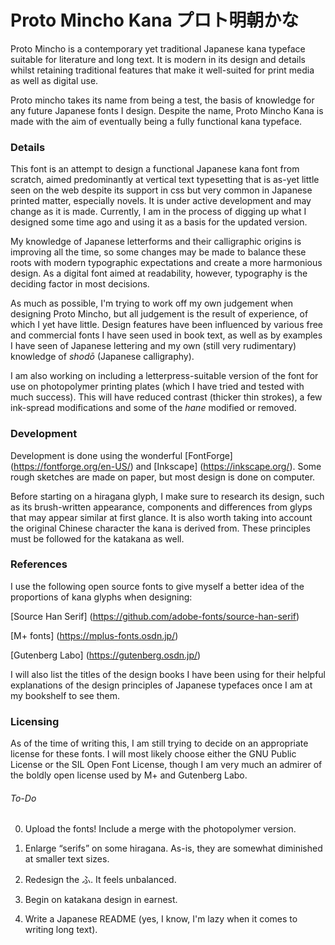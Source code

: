# Proto Mincho Kana プロト明朝かな

Proto Mincho is a contemporary yet traditional Japanese kana typeface suitable for literature and long text. It is modern in its design and details whilst retaining traditional features that make it well-suited for print media as well as digital use.

Proto mincho takes its name from being a test, the basis of knowledge for any future Japanese fonts I design. Despite the name, Proto Mincho Kana is made with the aim of eventually being a fully functional kana typeface.

### Details

This font is an attempt to design a functional Japanese kana font from scratch, aimed predominantly at vertical text typesetting that is as-yet little seen on the web despite its support in css but very common in Japanese printed matter, especially novels. It is under active development and may change as it is made. Currently, I am in the process of digging up what I designed some time ago and using it as a basis for the updated version.

My knowledge of Japanese letterforms and their calligraphic origins is improving all the time, so some changes may be made to balance these roots with modern typographic expectations and create a more harmonious design. As a digital font aimed at readability, however, typography is the deciding factor in most decisions.

As much as possible, I'm trying to work off my own judgement when designing Proto Mincho, but all judgement is the result of experience, of which I yet have little. Design features have been influenced by various free and commercial fonts I have seen used in book text, as well as by examples I have seen of Japanese lettering and my own (still very rudimentary) knowledge of *shodō* (Japanese calligraphy).

I am also working on including a letterpress-suitable version of the font for use on photopolymer printing plates (which I have tried and tested with much success). This will have reduced contrast (thicker thin strokes), a few ink-spread modifications and some of the *hane* modified or removed.

### Development

Development is done using the wonderful [FontForge] (https://fontforge.org/en-US/) and [Inkscape] (https://inkscape.org/). Some rough sketches are made on paper, but most design is done on computer.

Before starting on a hiragana glyph, I make sure to research its design, such as its brush-written appearance, components and differences from glyps that may appear similar at first glance. It is also worth taking into account the original Chinese character the kana is derived from. These principles must be followed for the katakana as well.

### References

I use the following open source fonts to give myself a better idea of the proportions of kana glyphs when designing:

[Source Han Serif] (https://github.com/adobe-fonts/source-han-serif)

[M+ fonts] (https://mplus-fonts.osdn.jp/)

[Gutenberg Labo] (https://gutenberg.osdn.jp/)

I will also list the titles of the design books I have been using for their helpful explanations of the design principles of Japanese typefaces once I am at my bookshelf to see them.

### Licensing

As of the time of writing this, I am still trying to decide on an appropriate license for these fonts. I will most likely choose either the GNU Public License or the SIL Open Font License, though I am very much an admirer of the boldly open license used by M+ and Gutenberg Labo.

###### To-Do

0. Upload the fonts! Include a merge with the photopolymer version.

1. Enlarge “serifs” on some hiragana. As-is, they are somewhat diminished at smaller text sizes.

2. Redesign the ふ. It feels unbalanced.

3. Begin on katakana design in earnest.

4. Write a Japanese README (yes, I know, I'm lazy when it comes to writing long text).
